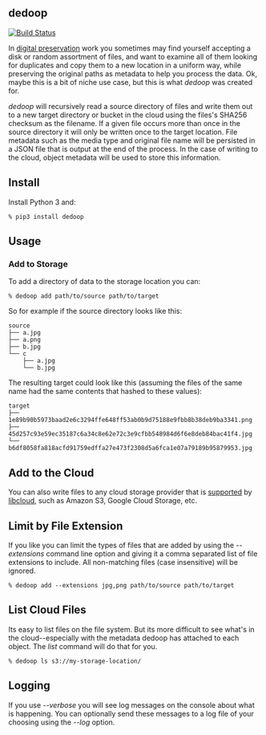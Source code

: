 ## dedoop

[![Build Status](https://secure.travis-ci.org/edsu/dedoop.png)](http://travis-ci.org/edsu/dedoop)

In [digital preservation] work you sometimes may find yourself accepting a disk
or random assortment of files, and want to examine all of them looking for
duplicates and copy them to a new location in a uniform way, while preserving
the original paths as metadata to help you process the data. Ok, maybe this is a
bit of niche use case, but this is what *dedoop* was created for.

*dedoop* will recursively read a source directory of files and write them out to
a new target directory or bucket in the cloud using the files's SHA256 checksum
as the filename. If a given file occurs more than once in the source
directory it will only be written once to the target location. File metadata
such as the media type and original file name will be persisted in a JSON file
that is output at the end of the process. In the case of writing to the cloud,
object metadata will be used to store this information.

## Install

Install Python 3 and:

```
% pip3 install dedoop
```

## Usage 

### Add to Storage

To add a directory of data to the storage location you can:

    % dedoop add path/to/source path/to/target

So for example if the source directory looks like this:

    source
    ├── a.jpg
    ├── a.png
    ├── b.jpg
    └── c
        ├── a.jpg
        └── b.jpg

The resulting target could look like this (assuming the files of the same name
had the same contents that hashed to these values):

    target
    ├── 1e89b90b5973baad2e6c3294ffe648ff53ab0b9d75188e9fbb8b38deb9ba3341.png
    ├── 45d257c93e59ec35187c6a34c8e62e72c3e9cfbb548984d6f6e8deb84bac41f4.jpg
    └── b6df8058fa818acfd91759edffa27e473f2308d5a6fca1e07a79189b95879953.jpg

## Add to the Cloud

You can also write files to any cloud storage provider that is [supported] by [libcloud],
such as Amazon S3, Google Cloud Storage, etc.

## Limit by File Extension

If you like you can limit the types of files that are added by using the
*--extensions* command line option and giving it a comma separated list of file
extensions to include. All non-matching files (case insensitive) will be
ignored.

    % dedoop add --extensions jpg,png path/to/source path/to/target

## List Cloud Files

Its easy to list files on the file system. But its more difficult to see what's
in the cloud--especially with the  metadata dedoop has attached to each object.
The *list* command will do that for you.

    % dedoop ls s3://my-storage-location/

## Logging

If you use *--verbose* you will see log messages on the console about what is
happening. You can optionally send these messages to a log file of your choosing
using the *--log* option.

[digital preservation]: https://en.wikipedia.org/wiki/Digital_preservation
[libcloud]: https://libcloud.readthedocs.io
[supported]: https://libcloud.readthedocs.io/en/stable/storage/supported_providers.html
